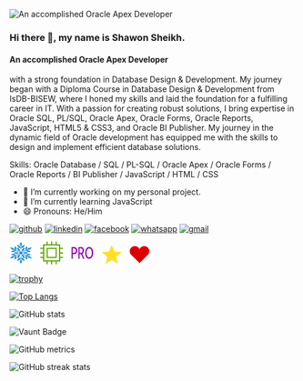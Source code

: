![An accomplished Oracle Apex Developer](https://media.licdn.com/dms/image/D5616AQFq4Nxt70lxZw/profile-displaybackgroundimage-shrink_350_1400/0/1707489385815?e=1713398400&v=beta&t=LmqOIgpTJ9PasLN7rs9IyVOohKlIpcsVqcTZDOWkqno)
### Hi there 👋, my name is Shawon Sheikh.
#### An accomplished Oracle Apex Developer


 with a strong foundation in Database Design & Development. My journey began with a Diploma Course in Database Design & Development from IsDB-BISEW, where I honed my skills and laid the foundation for a fulfilling career in IT.
With a passion for creating robust solutions, I bring expertise in Oracle SQL, PL/SQL, Oracle Apex, Oracle Forms, Oracle Reports, JavaScript, HTML5 & CSS3, and Oracle BI Publisher. My journey in the dynamic field of Oracle development has equipped me with the skills to design and implement efficient database solutions.

Skills: Oracle Database / SQL / PL-SQL / Oracle Apex / Oracle Forms / Oracle Reports / BI Publisher / JavaScript / HTML / CSS

- 🔭 I’m currently working on my personal project. 
- 🌱 I’m currently learning JavaScript 
- 😄 Pronouns: He/Him 


[<img src='https://cdn.jsdelivr.net/npm/simple-icons@3.0.1/icons/github.svg' alt='github' height='40'>](https://github.com/shawon392)  [<img src='https://cdn.jsdelivr.net/npm/simple-icons@3.0.1/icons/linkedin.svg' alt='linkedin' height='40'>](https://www.linkedin.com/in/www.linkedin.com/in/shawon-sheikh/)  [<img src='https://cdn.jsdelivr.net/npm/simple-icons@3.0.1/icons/facebook.svg' alt='facebook' height='40'>](https://www.facebook.com/https://www.facebook.com/shawon.sheikh.100095531288058)  [<img src='https://cdn.jsdelivr.net/npm/simple-icons@3.0.1/icons/whatsapp.svg' alt='whatsapp' height='40'>](https://wa.me/+8801779815788)  [<img src='https://cdn.jsdelivr.net/npm/simple-icons@3.0.1/icons/gmail.svg' alt='gmail' height='40'>](shawonsheikh392@gmail.com)  

<a href='https://archiveprogram.github.com/'><img src='https://raw.githubusercontent.com/acervenky/animated-github-badges/master/assets/acbadge.gif' width='40' height='40'></a> <a href='https://docs.github.com/en/developers'><img src='https://raw.githubusercontent.com/acervenky/animated-github-badges/master/assets/devbadge.gif' width='40' height='40'></a> <a href='https://github.com/pricing'><img src='https://raw.githubusercontent.com/acervenky/animated-github-badges/master/assets/pro.gif' width='40' height='40'></a> <a href='https://stars.github.com/'><img src='https://raw.githubusercontent.com/acervenky/animated-github-badges/master/assets/starbadge.gif' width='35' height='35'></a> <a href='https://docs.github.com/en/github/supporting-the-open-source-community-with-github-sponsors'><img src='https://raw.githubusercontent.com/acervenky/animated-github-badges/master/assets/sponsorbadge.gif' width='35' height='35'></a> 

[![trophy](https://github-profile-trophy.vercel.app/?username=shawon392)](https://github.com/ryo-ma/github-profile-trophy)

[![Top Langs](https://github-readme-stats.vercel.app/api/top-langs/?username=shawon392)](https://github.com/anuraghazra/github-readme-stats)

![GitHub stats](https://github-readme-stats.vercel.app/api?username=shawon392&show_icons=true&count_private=true)  

![Vaunt Badge](https://api.vaunt.dev/v1/github/entities/shawon392/contributions?format=svg&private=true)  

![GitHub metrics](https://metrics.lecoq.io/shawon392)  

![GitHub streak stats](https://streak-stats.demolab.com/?user=shawon392)  

